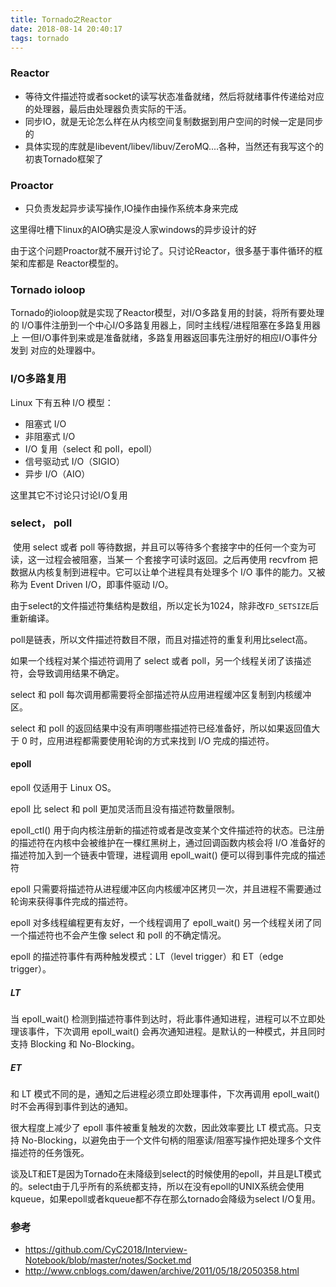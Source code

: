 ```yaml
---
title: Tornado之Reactor
date: 2018-08-14 20:40:17
tags: tornado
---
```

### Reactor
* 等待文件描述符或者socket的读写状态准备就绪，然后将就绪事件传递给对应的处理器，最后由处理器负责实际的干活。
* 同步IO，就是无论怎么样在从内核空间复制数据到用户空间的时候一定是同步的
* 具体实现的库就是libevent/libev/libuv/ZeroMQ....各种，当然还有我写这个的初衷Tornado框架了

### Proactor
* 只负责发起异步读写操作,IO操作由操作系统本身来完成

这里得吐槽下linux的AIO确实是没人家windows的异步设计的好

由于这个问题Proactor就不展开讨论了。只讨论Reactor，很多基于事件循环的框架和库都是
Reactor模型的。

### Tornado ioloop
Tornado的ioloop就是实现了Reactor模型，对I/O多路复用的封装，将所有要处理的
I/O事件注册到一个中心I/O多路复用器上，同时主线程/进程阻塞在多路复用器上
一但I/O事件到来或是准备就绪，多路复用器返回事先注册好的相应I/O事件分发到
对应的处理器中。

### I/O多路复用
Linux 下有五种 I/O 模型：
* 阻塞式 I/O
* 非阻塞式 I/O
* I/O 复用（select 和 poll，epoll）
* 信号驱动式 I/O（SIGIO）
* 异步 I/O（AIO）

这里其它不讨论只讨论I/O复用

### select， poll

​    使用 select 或者 poll 等待数据，并且可以等待多个套接字中的任何一个变为可读，这一过程会被阻塞，当某一   个套接字可读时返回。之后再使用 recvfrom 把数据从内核复制到进程中。它可以让单个进程具有处理多个 I/O 事件的能力。又被称为 Event Driven I/O，即事件驱动 I/O。

由于select的文件描述符集结构是数组，所以定长为1024，除非改`FD_SETSIZE`后重新编译。

poll是链表，所以文件描述符数目不限，而且对描述符的重复利用比select高。

如果一个线程对某个描述符调用了 select 或者 poll，另一个线程关闭了该描述符，会导致调用结果不确定。

select 和 poll 每次调用都需要将全部描述符从应用进程缓冲区复制到内核缓冲区。

select 和 poll 的返回结果中没有声明哪些描述符已经准备好，所以如果返回值大于 0 时，应用进程都需要使用轮询的方式来找到 I/O 完成的描述符。

#### epoll

epoll 仅适用于 Linux OS。

epoll 比 select 和 poll 更加灵活而且没有描述符数量限制。

epoll_ctl() 用于向内核注册新的描述符或者是改变某个文件描述符的状态。已注册的描述符在内核中会被维护在一棵红黑树上，通过回调函数内核会将 I/O 准备好的描述符加入到一个链表中管理，进程调用 epoll_wait() 便可以得到事件完成的描述符

epoll 只需要将描述符从进程缓冲区向内核缓冲区拷贝一次，并且进程不需要通过轮询来获得事件完成的描述符。

epoll 对多线程编程更有友好，一个线程调用了 epoll_wait() 另一个线程关闭了同一个描述符也不会产生像 select 和 poll 的不确定情况。



epoll 的描述符事件有两种触发模式：LT（level trigger）和 ET（edge trigger）。

##### LT

当 epoll_wait() 检测到描述符事件到达时，将此事件通知进程，进程可以不立即处理该事件，下次调用 epoll_wait() 会再次通知进程。是默认的一种模式，并且同时支持 Blocking 和 No-Blocking。

##### ET

和 LT 模式不同的是，通知之后进程必须立即处理事件，下次再调用 epoll_wait() 时不会再得到事件到达的通知。

很大程度上减少了 epoll 事件被重复触发的次数，因此效率要比 LT 模式高。只支持 No-Blocking，以避免由于一个文件句柄的阻塞读/阻塞写操作把处理多个文件描述符的任务饿死。



谈及LT和ET是因为Tornado在未降级到select的时候使用的epoll，并且是LT模式的。select由于几乎所有的系统都支持，所以在没有epoll的UNIX系统会使用kqueue，如果epoll或者kqueue都不存在那么tornado会降级为select I/O复用。


### 参考
* https://github.com/CyC2018/Interview-Notebook/blob/master/notes/Socket.md
* http://www.cnblogs.com/dawen/archive/2011/05/18/2050358.html
